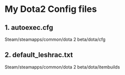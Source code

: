 # My Dota2 Config files

## 1. autoexec.cfg

Steam/steamapps/common/dota 2 beta/dota/cfg

## 2. default_leshrac.txt

Steam/steamapps/common/dota 2 beta/dota/itembuilds